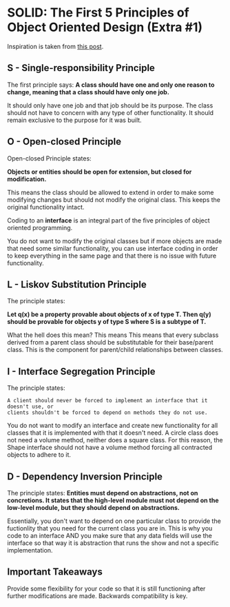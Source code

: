 # SOLID: The First 5 Principles of Object Oriented Design (Extra #1)

Inspiration is taken from [this post](https://www.digitalocean.com/community/conceptual_articles/s-o-l-i-d-the-first-five-principles-of-object-oriented-design).

## S - Single-responsibility Principle

The first principle says:
**A class should have one and only one reason to change, meaning that a 
class should have only one job.**

It should only have one job and that job should be its purpose. The class should
not have to concern with any type of other functionality. It should remain exclusive
to the purpose for it was built. 

## O - Open-closed Principle

Open-closed Principle states:

**Objects or entities should be open for extension, but closed for modification.**

This means the class should be allowed to extend in order to make some modifying
changes but should not modify the original class. This keeps the original
functionality intact.

Coding to an **interface** is an integral part of the five principles of object
oriented programming. 

You do not want to modify the original classes but if more objects are made that
need some similar functionality, you can use interface coding in order to keep
everything in the same page and that there is no issue with future functionality. 

## L - Liskov Substitution Principle

The principle states:

**Let q(x) be a property provable about objects of x of type T. Then q(y) should
be provable for objects y of type S where S is a subtype of T.**

What the hell does this mean? This means This means that every subclass derived
from a parent class should be substitutable for their base/parent class. This is 
the component for parent/child relationships between classes. 

## I - Interface Segregation Principle
The principle states:
```text
A client should never be forced to implement an interface that it doesn't use, or
clients shouldn't be forced to depend on methods they do not use. 
```

You do not want to modify an interface and create new functionality for all classes
that it is implemented with that it doesn't need. A circle class does not need a 
volume method, neither does a square class. For this reason, the Shape interface
should not have a volume method forcing all contracted objects to adhere to it. 

## D - Dependency Inversion Principle

The principle states:
**Entities must depend on abstractions, not on concretions. It states that the high-level module must not depend on the low-level module, but they should depend on abstractions.**

Essentially, you don't want to depend on one particular class to provide the fuctionlity
that you need for the current class you are in. This is why you code to an interface
AND you make sure that any data fields will use the interface so that way it is 
abstraction that runs the show and not a specific implementation.

## Important Takeaways

Provide some flexibility for your code so that it is
still functioning after further modifications are made. Backwards compatibility is
key. 
